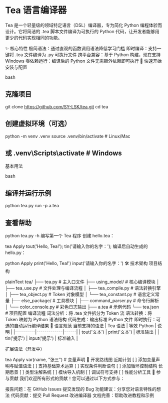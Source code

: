 # Tea 语言编译器
Tea 是一个轻量级的领域特定语言（DSL）编译器，专为简化 Python 编程体验而设计。它将简洁的 .tea 脚本文件编译为可执行的 Python 代码，让开发者能够用更少的代码实现相同的功能。

✨ 核心特性
极简语法：通过直观的函数调用语法降低学习门槛
即时编译：支持一键将 .tea 文件编译为 .py 可执行文件
跨平台兼容：基于 Python 构建，现在支持 Windows
零依赖运行：编译后的 Python 文件无需额外依赖即可执行
🚀 快速开始
安装与配置

bash
## 克隆项目
git clone https://github.com/SY-LSK/tea.git
cd tea

## 创建虚拟环境（可选）
python -m venv .venv
source .venv/bin/activate  # Linux/Mac
## 或 .venv\Scripts\activate  # Windows
基本用法

bash
## 编译并运行示例
python tea.py run -p a.tea

## 查看帮助
python tea.py -h
编写第一个 Tea 程序
创建 hello.tea：


tea
Apply
tout('Hello, Tea!');
tin('请输入你的名字：');
编译后自动生成的 hello.py：


python
Apply
print('Hello, Tea!')
input('请输入你的名字：')
🛠️ 技术架构
项目结构

plainText
tea/
├── tea.py              # 主入口文件
├── using_model/        # 核心编译模块
│   ├── tea_use.py      # 文件处理与编译流程
│   ├── tea_compile.py  # 语法转换引擎
│   ├── tea_object.py   # Token 对象模型
│   └── tea_constant.py # 语言定义常量
├── else_package/       # 工具模块
│   ├── command_parser.py  # 命令行解析
│   └── color_console.py   # 彩色日志输出
├── a.tea               # 示例代码
└── tea.json            # 项目配置
编译流程
词法分析：将 .tea 文件拆分为 Token 流
语法转换：将 Token 映射为 Python 语法结构
代码生成：输出标准 Python 文件
即时执行：可选的自动运行编译结果
📖 语言规范
当前支持的语法
| Tea 语法 | 等效 Python | 说明 | |----------|-------------|------| | tout('文本') | print('文本') | 标准输出 | | tin('提示') | input('提示') | 标准输入 |

扩展语法（开发中）

tea
Apply
var(name, "张三")  # 变量声明
🎯 开发路线图
近期计划
[ ] 添加变量声明与赋值语法
[ ] 支持基础算术运算
[ ] 实现条件判断语句
[ ] 添加循环控制结构
长期愿景
[ ] 类型注解系统
[ ] 模块导入机制
[ ] 调试符号支持
[ ] 性能分析工具
🤝 参与贡献
我们欢迎所有形式的贡献！您可以通过以下方式参与：

报告问题：在 GitHub Issues 提交发现的 Bug
功能建议：分享您对语言特性的想法
代码贡献：提交 Pull Request 改进编译器
文档完善：帮助改进教程和示例
